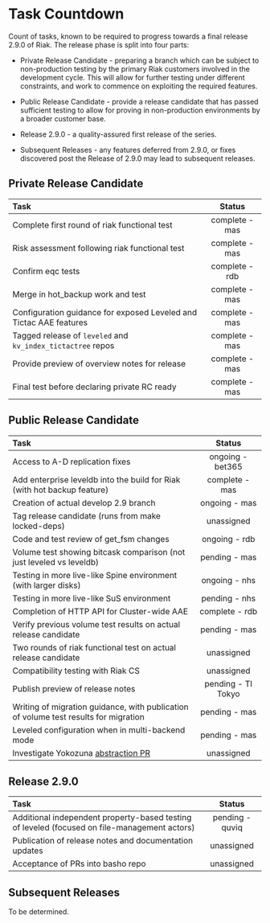 # Task Countdown

Count of tasks, known to be required to progress towards a final release 2.9.0 of Riak.  The release phase is split into four parts:

- Private Release Candidate - preparing a branch which can be subject to non-production testing by the primary Riak customers involved in the development cycle.  This will allow for further testing under different constraints, and work to commence on exploiting the required features.

- Public Release Candidate - provide a release candidate that has passed sufficient testing to allow for proving in non-production environments by a broader customer base.

- Release 2.9.0 - a quality-assured first release of the series.

- Subsequent Releases - any features deferred from 2.9.0, or fixes discovered post the Release of 2.9.0 may lead to subsequent releases.


## Private Release Candidate


Task | Status
:-------------------------|:-------------------------:
Complete first round of riak functional test | complete - mas
Risk assessment following riak functional test | complete - mas
Confirm eqc tests | complete - rdb
Merge in hot_backup work and test | complete - mas
Configuration guidance for exposed Leveled and Tictac AAE features | complete - mas
Tagged release of `leveled` and `kv_index_tictactree` repos | complete - mas
Provide preview of overview notes for release | complete - mas
Final test before declaring private RC ready | complete - mas


## Public Release Candidate

Task | Status
:-------------------------|:-------------------------:
Access to A-D replication fixes | ongoing - bet365
Add enterprise leveldb into the build for Riak (with hot backup feature) | complete - mas
Creation of actual develop 2.9 branch | ongoing - mas
Tag release candidate (runs from make locked-deps) | unassigned
Code and test review of get_fsm changes | ongoing - rdb
Volume test showing bitcask comparison (not just leveled vs leveldb) | pending - mas
Testing in more live-like Spine environment (with larger disks) | ongoing - nhs
Testing in more live-like SuS environment | pending - nhs
Completion of HTTP API for Cluster-wide AAE | complete - rdb
Verify previous volume test results on actual release candidate | pending - mas
Two rounds of riak functional test on actual release candidate | unassigned
Compatibility testing with Riak CS | unassigned
Publish preview of release notes | pending - TI Tokyo
Writing of migration guidance, with publication of volume test results for migration | pending - mas
Leveled configuration when in multi-backend mode | pending - mas
Investigate Yokozuna [abstraction PR](https://github.com/basho/riak_kv/pull/1571) | unassigned


## Release 2.9.0


Task | Status
:-------------------------|:-------------------------:|
Additional independent property-based testing of leveled (focused on file-management actors) | pending - quviq
Publication of release notes and documentation updates |  unassigned
Acceptance of PRs into basho repo | unassigned

## Subsequent Releases

To be determined.
